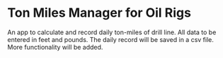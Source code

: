 # Ton Miles Manager for Oil Rigs
 An app to calculate and record daily ton-miles of drill line.
 All data to be entered in feet and pounds.
 The daily record will be saved in a csv file. More functionality will be added.
